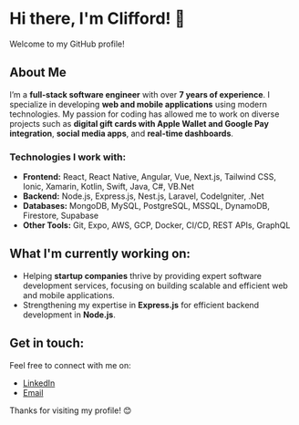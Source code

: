 # Hi there, I'm Clifford! 👋

Welcome to my GitHub profile!

## About Me

I’m a **full-stack software engineer** with over **7 years of experience**. I specialize in developing **web and mobile applications** using modern technologies. My passion for coding has allowed me to work on diverse projects such as **digital gift cards with Apple Wallet and Google Pay integration**, **social media apps**, and **real-time dashboards**.

### Technologies I work with:
- **Frontend:** React, React Native, Angular, Vue, Next.js, Tailwind CSS, Ionic, Xamarin, Kotlin, Swift, Java, C#, VB.Net
- **Backend:** Node.js, Express.js, Nest.js, Laravel, CodeIgniter, .Net
- **Databases:** MongoDB, MySQL, PostgreSQL, MSSQL, DynamoDB, Firestore, Supabase
- **Other Tools:** Git, Expo, AWS, GCP, Docker, CI/CD, REST APIs, GraphQL

## What I'm currently working on:

- Helping **startup companies** thrive by providing expert software development services, focusing on building scalable and efficient web and mobile applications.
- Strengthening my expertise in **Express.js** for efficient backend development in **Node.js**.


## Get in touch:

Feel free to connect with me on:

- [LinkedIn](https://www.linkedin.com/in/cliffordfrancisco/)
- [Email](cliffordc.francisco@gmail.com)

Thanks for visiting my profile! 😊
